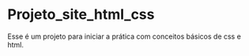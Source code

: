 # Projeto_site_html_css
 Esse é um projeto para iniciar a prática com conceitos básicos de css e html.
